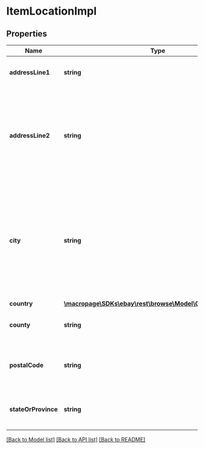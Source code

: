 # ItemLocationImpl

## Properties
Name | Type | Description | Notes
------------ | ------------- | ------------- | -------------
**addressLine1** | **string** | The first line of the street address. | [optional] 
**addressLine2** | **string** | The second line of the street address. This field may contain such values as an apartment or suite number. | [optional] 
**city** | **string** | The city in which the item is located. Restriction: This field is populated in the search method response only when fieldgroups &#x3D; EXTENDED. | [optional] 
**country** | [**\macropage\SDKs\ebay\rest\browse\Model\CountryCodeEnum**](CountryCodeEnum.md) |  | [optional] 
**county** | **string** | The county in which the item is located. | [optional] 
**postalCode** | **string** | The postal code (or zip code in US) where the item is located. | [optional] 
**stateOrProvince** | **string** | The state or province in which the item is located. | [optional] 

[[Back to Model list]](../README.md#documentation-for-models) [[Back to API list]](../README.md#documentation-for-api-endpoints) [[Back to README]](../README.md)


